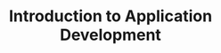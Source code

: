---
title: Introduction to Application Development
number: IST 140
academic-home: IST
program-core: true
pre-req: [MATH 021]
course-type: [Prescribed]
credits: 3
description: This is a first course in application development. Applications are computer programs developed to support human activity in enterprise and other social contexts. Examples of applications might include programs to help run a business, manage personal information, or provide entertainment. The emphasis of this course is on learning to translate practical problems through domain analysis into software applications usable in a human or organizational context. It will focus on the knowledge needed to create applications that use high level programming languages, combining original code with existing code libraries and application programming interfaces (APIs).
bulletin-link: http://bulletins.psu.edu/undergrad/courses/D/IST/140
pathway-list:
---